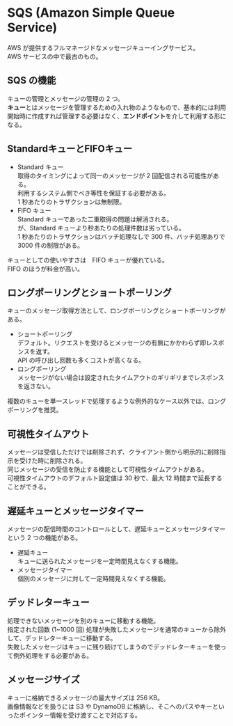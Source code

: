 # SQS (Amazon Simple Queue Service)
AWS が提供するフルマネージドなメッセージキューイングサービス。  
AWS サービスの中で最古のもの。  

## SQS の機能
キューの管理とメッセージの管理の 2 つ。  
**キュー**とはメッセージを管理するための入れ物のようなもので、基本的には利用開始時に作成すれば管理する必要はなく、**エンドポイント**を介して利用する形になる。  

## StandardキューとFIFOキュー
- Standard キュー  
  取得のタイミングによって同一のメッセージが 2 回配信される可能性がある。  
  利用するシステム側でべき等性を保証する必要がある。  
  1 秒あたりのトラザクションは無制限。  
- FIFO キュー  
  Standard キューであった二重取得の問題は解消される。  
  が、Standard キューより秒あたりの処理件数は劣っている。  
  1 秒あたりのトラザクションはバッチ処理なしで 300 件、バッチ処理ありで 3000 件の制限がある。  

キューとしての使いやすさは　FIFO キューが優れている。  
FIFO のほうが料金が高い。  

## ロングポーリングとショートポーリング
キューのメッセージ取得方法として、ロングポーリングとショートポーリングがある。  
- ショートポーリング  
  デフォルト。リクエストを受けるとメッセージの有無にかかわらず即レスポンスを返す。  
  API の呼び出し回数も多くコストが高くなる。  
- ロングポーリング  
  メッセージがない場合は設定されたタイムアウトのギリギリまでレスポンスを返さない。  

複数のキューを単一スレッドで処理するような例外的なケース以外では、ロングポーリングを推奨。  

## 可視性タイムアウト
メッセージは受信しただけでは削除されず、クライアント側から明示的に削除指示を受けた時に削除される。  
同じメッセージの受信を防止する機能として可視性タイムアウトがある。  
可視性タイムアウトのデフォルト設定値は 30 秒で、最大 12 時間まで延長することができる。  

## 遅延キューとメッセージタイマー
メッセージの配信時間のコントロールとして、遅延キューとメッセージタイマーという 2 つの機能がある。  
- 遅延キュー  
  キューに送られたメッセージを一定時間見えなくする機能。  
- メッセージタイマー  
  個別のメッセージに対して一定時間見えなくする機能。  

## デッドレターキュー
処理できないメッセージを別のキューに移動する機能。  
指定された回数 (1~1000 回) 処理が失敗したメッセージを通常のキューから除外して、デッドレターキューに移動する。  
失敗したメッセージはキューに残り続けてしまうのでデッドレターキューを使って例外処理をする必要がある。  

## メッセージサイズ
キューに格納できるメッセージの最大サイズは 256 KB。  
画像情報などを扱うには S3 や DynamoDB に格納し、そこへのパスやキーといったポインター情報を受け渡すことで対応する。  
